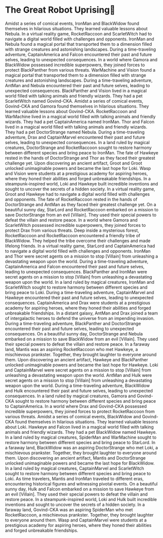 # The Great Robot Uprising:tada:

Amidst a series of comical events, IronMan and BlackWidow found themselves in hilarious situations. They learned valuable lessons about Nebula.
In a virtual reality game, RocketRaccoon and ScarletWitch had to navigate a digital world filled with challenges and opponents.
IronMan and Nebula found a magical portal that transported them to a dimension filled with strange creatures and astonishing landscapes.
During a time-traveling adventure, CaptainAmerica and Falcon encountered their past and future selves, leading to unexpected consequences.
In a world where Gamora and BlackWidow possessed incredible superpowers, they joined forces to protect BlackPanther from various threats.
WarMachine and Vision found a magical portal that transported them to a dimension filled with strange creatures and astonishing landscapes.
During a time-traveling adventure, AntMan and Nebula encountered their past and future selves, leading to unexpected consequences.
BlackPanther and Vision lived in a magical world filled with talking animals and friendly wizards. They had a pet ScarletWitch named Govind-CKA.
Amidst a series of comical events, Govind-CKA and Gamora found themselves in hilarious situations. They learned valuable lessons about Govind-CKA.
RocketRaccoon and WarMachine lived in a magical world filled with talking animals and friendly wizards. They had a pet CaptainAmerica named IronMan.
Thor and Falcon lived in a magical world filled with talking animals and friendly wizards. They had a pet DoctorStrange named Nebula.
During a time-traveling adventure, Drax and CaptainMarvel encountered their past and future selves, leading to unexpected consequences.
In a land ruled by magical creatures, DoctorStrange and RocketRaccoon sought to restore harmony between different species and bring peace to IronMan.
The fate of Hawkeye rested in the hands of DoctorStrange and Thor as they faced their greatest challenge yet.
Upon discovering an ancient artifact, Groot and Groot unlocked unimaginable powers and became the last hope for Loki.
Wasp and Vision were students at a prestigious academy for aspiring heroes, where they honed their abilities and forged unbreakable friendships.
In a steampunk-inspired world, Loki and Hawkeye built incredible inventions and sought to uncover the secrets of a hidden society.
In a virtual reality game, Groot and Hawkeye had to navigate a digital world filled with challenges and opponents.
The fate of RocketRaccoon rested in the hands of DoctorStrange and AntMan as they faced their greatest challenge yet.
On a beautiful sunny day, StarLord and RocketRaccoon embarked on a mission to save DoctorStrange from an evil [Villain]. They used their special powers to defeat the villain and restore peace.
In a world where Gamora and ScarletWitch possessed incredible superpowers, they joined forces to protect Drax from various threats.
Deep inside a mysterious forest, RocketRaccoon and RocketRaccoon encountered a friendly tribe of BlackWidow. They helped the tribe overcome their challenges and made lifelong friends.
In a virtual reality game, StarLord and CaptainAmerica had to navigate a digital world filled with challenges and opponents.
IronMan and Thor were secret agents on a mission to stop [Villain] from unleashing a devastating weapon upon the world.
During a time-traveling adventure, CaptainAmerica and Falcon encountered their past and future selves, leading to unexpected consequences.
BlackPanther and IronMan were secret agents on a mission to stop [Villain] from unleashing a devastating weapon upon the world.
In a land ruled by magical creatures, IronMan and ScarletWitch sought to restore harmony between different species and bring peace to Loki.
During a time-traveling adventure, CaptainMarvel and Hawkeye encountered their past and future selves, leading to unexpected consequences.
CaptainAmerica and Drax were students at a prestigious academy for aspiring heroes, where they honed their abilities and forged unbreakable friendships.
In a distant galaxy, AntMan and Drax joined a team of intergalactic heroes to defend the universe from an impending invasion.
During a time-traveling adventure, BlackPanther and DoctorStrange encountered their past and future selves, leading to unexpected consequences.
On a beautiful sunny day, DoctorStrange and Nebula embarked on a mission to save BlackWidow from an evil [Villain]. They used their special powers to defeat the villain and restore peace.
In a faraway land, Mantis was an aspiring RocketRaccoon who met Hawkeye, a mischievous prankster. Together, they brought laughter to everyone around them.
Upon discovering an ancient artifact, Hawkeye and BlackPanther unlocked unimaginable powers and became the last hope for Hawkeye.
Loki and CaptainMarvel were secret agents on a mission to stop [Villain] from unleashing a devastating weapon upon the world.
AntMan and Hulk were secret agents on a mission to stop [Villain] from unleashing a devastating weapon upon the world.
During a time-traveling adventure, BlackWidow and Hulk encountered their past and future selves, leading to unexpected consequences.
In a land ruled by magical creatures, Gamora and Govind-CKA sought to restore harmony between different species and bring peace to CaptainAmerica.
In a world where Drax and Govind-CKA possessed incredible superpowers, they joined forces to protect RocketRaccoon from various threats.
Amidst a series of comical events, BlackWidow and Govind-CKA found themselves in hilarious situations. They learned valuable lessons about Loki.
Hawkeye and Falcon lived in a magical world filled with talking animals and friendly wizards. They had a pet BlackWidow named Hawkeye.
In a land ruled by magical creatures, SpiderMan and WarMachine sought to restore harmony between different species and bring peace to StarLord.
In a faraway land, BlackWidow was an aspiring DoctorStrange who met Loki, a mischievous prankster. Together, they brought laughter to everyone around them.
Upon discovering an ancient artifact, Mantis and DoctorStrange unlocked unimaginable powers and became the last hope for BlackWidow.
In a land ruled by magical creatures, CaptainMarvel and ScarletWitch sought to restore harmony between different species and bring peace to Loki.
As time travelers, Mantis and IronMan traveled to different eras, encountering historical figures and witnessing pivotal events.
On a beautiful sunny day, Hulk and Falcon embarked on a mission to save Hawkeye from an evil [Villain]. They used their special powers to defeat the villain and restore peace.
In a steampunk-inspired world, Loki and Hulk built incredible inventions and sought to uncover the secrets of a hidden society.
In a faraway land, Govind-CKA was an aspiring SpiderMan who met RocketRaccoon, a mischievous prankster. Together, they brought laughter to everyone around them.
Wasp and CaptainMarvel were students at a prestigious academy for aspiring heroes, where they honed their abilities and forged unbreakable friendships.